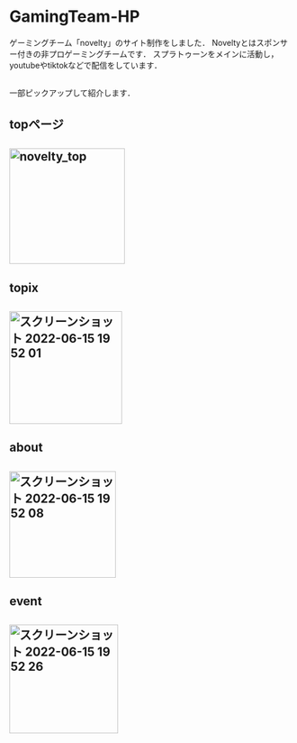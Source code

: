 # GamingTeam-HP
ゲーミングチーム「novelty」のサイト制作をしました．
Noveltyとはスポンサー付きの非プロゲーミングチームです．
スプラトゥーンをメインに活動し，youtubeやtiktokなどで配信をしています．
## 
一部ピックアップして紹介します．

## topページ
## <img width="205" alt="novelty_top" src="https://user-images.githubusercontent.com/104476684/173810344-9c5845dd-9259-444c-a25d-a823c3fd505c.png">

## topix
## <img width="200" alt="スクリーンショット 2022-06-15 19 52 01" src="https://user-images.githubusercontent.com/104476684/173810496-3af0badb-8c14-4dfc-8445-1d5d577cda9d.png">

## about
## <img width="189" alt="スクリーンショット 2022-06-15 19 52 08" src="https://user-images.githubusercontent.com/104476684/173810525-af3f67b0-cdce-4b72-a8ef-58ab24ca16d0.png">

## event
## <img width="193" alt="スクリーンショット 2022-06-15 19 52 26" src="https://user-images.githubusercontent.com/104476684/173810529-0cb1451c-e312-4fcc-b6fb-335c39fa65b7.png">


